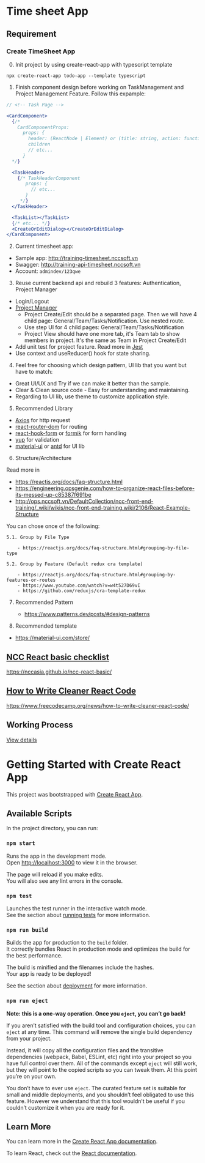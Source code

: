 # Time sheet App

## Requirement

### Create TimeSheet App

0. Init project by using create-react-app with typescript template
```
npx create-react-app todo-app --template typescript
```

1. Finish component design before working on TaskManagement and Project Management Feature. Follow this expample:

``` jsx
// <!-- Task Page -->

<CardComponent>
  {/*
    CardComponentProps:
      props: {
        header: (ReactNode | Element) or (title: string, action: function), 
        children
        // etc...
      }
  */}

  <TaskHeader>
    {/* TaskHeaderComponent
       props: {
         // etc...
       }
     */}
  </TaskHeader>

  <TaskList></TaskList>
  {/* etc... */}
  <CreateOrEditDialog></CreateOrEditDialog>
</CardComponent>

```

2. Current timesheet app:

- Sample app: http://training-timesheet.nccsoft.vn 
- Swagger: http://training-api-timesheet.nccsoft.vn 
- Account: `admindev/123qwe`

3. Reuse current backend api and rebuild 3 features: Authentication, Project Manager

- Login/Logout
- [Project Manager](http://dev.timesheet.nccsoft.vn/app/main/projects)
    - Project Create/Edit should be a separated page. Then we will have 4 child page: General/Team/Tasks/Notification. Use nested route.
    - Use step UI for 4 child pages: General/Team/Tasks/Notification
    - Project View should have one more tab, it's Team tab to show members in project. It's the same as Team in Project Create/Edit
- Add unit test for project feature. Read more in [Jest](https://jestjs.io/docs/getting-started)
- Use context and useReducer() hook for state sharing.

4. Feel free for choosing which design pattern, UI lib that you want but have to match:

- Great UI/UX and Try if we can make it better than the sample.
- Clear & Clean source code - Easy for understanding and maintaining.
- Regarding to UI lib, use theme to customize application style.

5. Recommended Library

- [Axios](https://github.com/axios/axios) for http request
- [react-router-dom](https://reactrouter.com/web/guides/quick-start) for routing
- [react-hook-form](https://react-hook-form.com/get-started) or [formik](https://formik.org/docs/overview) for form handling
- [yup](https://github.com/jquense/yup) for validation
- [material-ui](https://material-ui.com/getting-started/installation/) or [antd](https://ant.design/docs/react/getting-started) for UI lib

6. Structure/Architecture

Read more in 

- https://reactjs.org/docs/faq-structure.html
- https://engineering.opsgenie.com/how-to-organize-react-files-before-its-messed-up-c85387f691be
- http://ops.nccsoft.vn/DefaultCollection/ncc-front-end-training/_wiki/wikis/ncc-front-end-training.wiki/2106/React-Example-Structure

You can chose once of the following:

    5.1. Group by File Type

        - https://reactjs.org/docs/faq-structure.html#grouping-by-file-type

    5.2. Group by Feature (Default redux cra template)

        - https://reactjs.org/docs/faq-structure.html#grouping-by-features-or-routes
        - https://www.youtube.com/watch?v=w4t527D69vI
        - https://github.com/reduxjs/cra-template-redux

7. Recommended Pattern

    - https://www.patterns.dev/posts/#design-patterns

8. Recommended template

  - https://material-ui.com/store/


## [NCC React basic checklist](https://nccasia.github.io/ncc-react-basic/)

https://nccasia.github.io/ncc-react-basic/

## [How to Write Cleaner React Code](https://www.freecodecamp.org/news/how-to-write-cleaner-react-code/)

https://www.freecodecamp.org/news/how-to-write-cleaner-react-code/

## Working Process

[View details](https://ops.nccsoft.vn/DefaultCollection/ncc-front-end-training/_wiki/wikis/ncc-front-end-training.wiki/448/About)

# Getting Started with Create React App

This project was bootstrapped with [Create React App](https://github.com/facebook/create-react-app).

## Available Scripts

In the project directory, you can run:

### `npm start`

Runs the app in the development mode.\
Open [http://localhost:3000](http://localhost:3000) to view it in the browser.

The page will reload if you make edits.\
You will also see any lint errors in the console.

### `npm test`

Launches the test runner in the interactive watch mode.\
See the section about [running tests](https://facebook.github.io/create-react-app/docs/running-tests) for more information.

### `npm run build`

Builds the app for production to the `build` folder.\
It correctly bundles React in production mode and optimizes the build for the best performance.

The build is minified and the filenames include the hashes.\
Your app is ready to be deployed!

See the section about [deployment](https://facebook.github.io/create-react-app/docs/deployment) for more information.

### `npm run eject`

**Note: this is a one-way operation. Once you `eject`, you can’t go back!**

If you aren’t satisfied with the build tool and configuration choices, you can `eject` at any time. This command will remove the single build dependency from your project.

Instead, it will copy all the configuration files and the transitive dependencies (webpack, Babel, ESLint, etc) right into your project so you have full control over them. All of the commands except `eject` will still work, but they will point to the copied scripts so you can tweak them. At this point you’re on your own.

You don’t have to ever use `eject`. The curated feature set is suitable for small and middle deployments, and you shouldn’t feel obligated to use this feature. However we understand that this tool wouldn’t be useful if you couldn’t customize it when you are ready for it.

## Learn More

You can learn more in the [Create React App documentation](https://facebook.github.io/create-react-app/docs/getting-started).

To learn React, check out the [React documentation](https://reactjs.org/).
